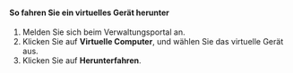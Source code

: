 #### So fahren Sie ein virtuelles Gerät herunter
1. Melden Sie sich beim Verwaltungsportal an.
2. Klicken Sie auf **Virtuelle Computer**, und wählen Sie das virtuelle Gerät aus.
3. Klicken Sie auf **Herunterfahren**.

<!---HONumber=AcomDC_1217_2015-->